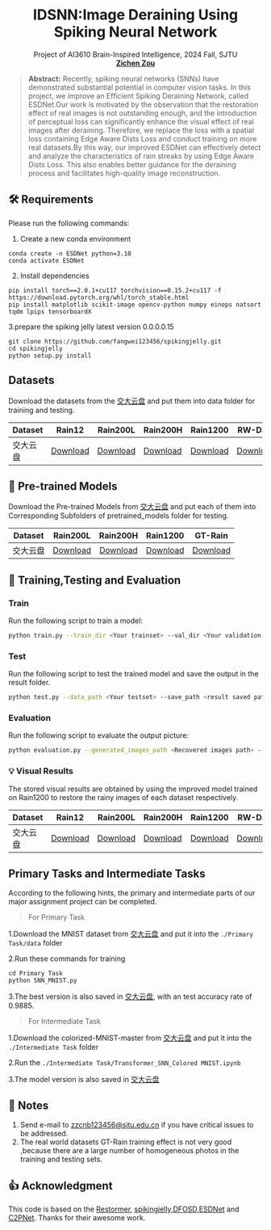 <h1 align="center">
IDSNN:Image Deraining Using Spiking Neural Network
</h1>
<p align="center">
    Project of AI3610 Brain-Inspired Intelligence, 2024 Fall, SJTU
    <br />
    <a href="https://github.com/zzctmd"><strong>Zichen Zou</strong></a>
    <br />
</p>

> **Abstract:** 
Recently, spiking neural networks (SNNs) have demonstrated substantial potential in computer vision tasks.
In this project, we improve an Efficient Spiking Deraining Network, called ESDNet.Our work is motivated by the observation that the restoration effect of real images is not outstanding enough, and the introduction of perceptual loss can significantly enhance the visual effect of real images after deraining. Therefore, we replace the loss with a spatial loss containing Edge Aware Dists Loss and conduct training on more real datasets.By this way, our improved ESDNet can effectively detect and analyze the characteristics of rain streaks by  using Edge Aware Dists Loss. This also enables better guidance for the deraining process and facilitates high-quality image reconstruction. 

## 🛠️ Requirements
Please run the following commands:
1. Create a new conda environment
```
conda create -n ESDNet python=3.10
conda activate ESDNet 
```
2. Install dependencies
```
pip install torch==2.0.1+cu117 torchvision==0.15.2+cu117 -f https://download.pytorch.org/whl/torch_stable.html
pip install matplotlib scikit-image opencv-python numpy einops natsort tqdm lpips tensorboardX
```
3.prepare the spiking jelly latest version 0.0.0.0.15
```
git clone https://github.com/fangwei123456/spikingjelly.git
cd spikingjelly
python setup.py install
```

## Datasets
Download the datasets from the [交大云盘](https://jbox.sjtu.edu.cn/l/n1hqFJ) and put them into data folder for training and testing.
<table>
<thead>
  <tr>
    <th>Dataset</th>
    <th>Rain12</th>
    <th>Rain200L</th>
    <th>Rain200H</th>
    <th>Rain1200</th>
    <th>RW-Data</th>
    <th>GT-Rain</th>
  </tr>
</thead>
<tbody>
  <tr>
    <td>交大云盘</td>
    <td> <a href="https://jbox.sjtu.edu.cn/l/n1hqFJ">Download</a> </td>
    <td align="center"> <a href="https://jbox.sjtu.edu.cn/l/n1hqFJ">Download</a> </td>
    <td> <a href="https://jbox.sjtu.edu.cn/l/n1hqFJ">Download</a> </td>
    <td> <a href="https://jbox.sjtu.edu.cn/l/n1hqFJ">Download</a> </td>
    <td> <a href="https://jbox.sjtu.edu.cn/l/n1hqFJ">Download</a> </td>
    <td> <a href="https://jbox.sjtu.edu.cn/l/n1hqFJ">Download</a> </td>
  </tr>
</tbody>
</table>

## 🤖 Pre-trained Models
Download the Pre-trained Models from [交大云盘](https://jbox.sjtu.edu.cn/l/31U9lt) and put each of them into Corresponding Subfolders of pretrained_models folder for testing.
<table>
<thead>
  <tr>
    <th>Dataset</th>
    <th>Rain200L</th>
    <th>Rain200H</th>
    <th>Rain1200</th>
    <th>GT-Rain</th>
  </tr>
</thead>
<tbody>
  <tr>
    <td>交大云盘</td>
    <td> <a href="https://jbox.sjtu.edu.cn/l/31U9lt">Download</a> </td>
    <td align="center"> <a href="https://jbox.sjtu.edu.cn/l/31U9lt">Download</a> </td>
    <td > <a href="https://jbox.sjtu.edu.cn/l/31U9lt">Download</a> </td>
    <td > <a href="https://jbox.sjtu.edu.cn/l/31U9lt">Download</a> </td>
  </tr>
</tbody>
</table>

## 🚀 Training,Testing and Evaluation

### Train
Run the following script to train a model:
```sh
python train.py --train_dir <Your trainset> --val_dir <Your validation set>
```

### Test
Run the following script to test the trained model and save the output in the result folder.
```sh
python test.py --data_path <Your testset> --save_path <result saved path> --weights <model path>
```
### Evaluation
Run the following script to evaluate the output picture:
```sh
python evaluation.py --generated_images_path <Recovered images path> --target_path <Ground-truth -path>
```

### 💡 Visual Results
The stored visual results are obtained by using the improved model trained on Rain1200 to restore the rainy images of each dataset respectively.
<table>
<thead>
  <tr>
    <th>Dataset</th>
    <th>Rain12</th>
    <th>Rain200L</th>
    <th>Rain200H</th>
    <th>Rain1200</th>
    <th>RW-Data</th>
  </tr>
</thead>
<tbody>
  <tr>
    <td>交大云盘</td>
    <td> <a href="https://jbox.sjtu.edu.cn/l/WHH0q3">Download</a> </td>
    <td align="center"> <a href="https://jbox.sjtu.edu.cn/l/WHH0q3">Download</a> </td>
    <td> <a href="https://jbox.sjtu.edu.cn/l/WHH0q3">Download</a> </td>
    <td> <a href="https://jbox.sjtu.edu.cn/l/WHH0q3">Download</a> </td>
    <td> <a href="https://jbox.sjtu.edu.cn/l/WHH0q3">Download</a> </td>
  </tr>
</tbody>
</table>

## Primary Tasks and Intermediate Tasks
According to the following hints, the primary and intermediate parts of our major assignment project can be completed.

>For Primary Task

1.Download the  MNIST dataset from [交大云盘](https://jbox.sjtu.edu.cn/l/v1DzA5) and put it into the `./Primary Task/data` folder

2.Run these commands for training

```
cd Primary Task
python SNN_MNIST.py
```

3.The best version is also saved in [交大云盘](https://jbox.sjtu.edu.cn/l/v1DzA5), with an test accuracy rate of 0.9885.

>For Intermediate Task

1.Download the colorized-MNIST-master from [交大云盘](https://jbox.sjtu.edu.cn/l/71i7wM) and put it into the `./Intermediate Task` folder

2.Run the `./Intermediate Task/Transformer_SNN_Colored MNIST.ipynb` 

3.The model version is also saved in [交大云盘](https://jbox.sjtu.edu.cn/l/71i7wM)
## 🚨 Notes

1. Send e-mail to zzcnb123456@sjtu.edu.cn if you have critical issues to be addressed.
2. The real world datasets GT-Rain training effect is not very good ,because there are a large number of homogeneous photos in the training and testing sets.

## 👍 Acknowledgment

This code is based on the [Restormer](https://github.com/swz30/Restormer), [spikingjelly](https://github.com/fangwei123456/spikingjelly),[DFOSD](https://github.com/JianzeLi-114/DFOSD),[ESDNet](https://github.com/MingTian99/ESDNet) and [C2PNet](https://github.com/YuZheng9/C2PNet). Thanks for their awesome work.
